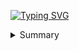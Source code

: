 
[![Typing SVG](https://readme-typing-svg.herokuapp.com?font=Poppins&size=32&color=7DF9FF&lines=Hi!+I'm+Divyam)](https://git.io/typing-svg)
<details> 
  <summary>Summary</summary>
  <div>
  <samp>
    <h2 align="center"> Summary </h2>
      <br/>
    <details open>
  <summary><h3>Summary</h3></summary>
            <p align="center">
        <a href="https://github.com/DivyamSamarwal/">
          <img src="http://github-profile-summary-cards.vercel.app/api/cards/profile-details?username=DivyamSamarwal&theme=monokai"
          alt="DivyamSamarwal :: overall Summary " /></a>
      </p>
</details>  
    
<details>
  <summary>☎️ Contact me</summary>
<div>
  <samp>
    <h2 align="center">Social Media</h2>
    <p align="center">
      <br/>
      <a href="https://www.linkedin.com/in/divyam-samarwal-279107228/" target="blank"><img align="center"
         src="https://img.shields.io/badge/linkedin-%231DA1F2.svg?style=for-the-badge&logo=linkedin&logoColor=white"
         alt="Divyam" height="30"/></a>      
    <a href="https://twitter.com/DivyamSamarwal" target="blank"><img align="center"
         src="https://img.shields.io/badge/twitter-1DA1F2.svg?style=for-the-badge&logo=twitter&logoColor=white"
         alt="Divyam" height="30"/></a>
      <br>
    </p>
  </samp>
</div>  
</details>

<details> 
  <summary>💻 GitHub Profile Stats</summary>
  <div>
  <samp>
    <h2 align="center"> Github stats </h2>
      <br/>
    <details open>
  <summary><h3>Languages</h3></summary>
            <p align="center">
        <a href="https://github.com/DivyamSamarwal/">
          <img src="https://github-readme-stats.vercel.app/api/top-langs/?username=DivyamSamarwal&langs_count=6&theme=monokai&layout=compact&hide_border=true"
          alt="DivyamSamarwal :: overall Top Langs " /></a>
      </p>
        <p align="center">
          <a href="https://github.com/DivyamSamarwal/">
          <img width="45%" src="https://github-profile-summary-cards.vercel.app/api/cards/repos-per-language?username=DivyamSamarwal&theme=monokai&layout=compact&hide_border=true"
          alt="DivyamSamarwal :: Top Langs by repo" />
          <img width="45%" src="https://github-profile-summary-cards.vercel.app/api/cards/most-commit-language?username=DivyamSamarwal&theme=monokai&layout=compact&hide_border=true"
          alt="DivyamSamarwal :: Top Langs by commit" />
          </a>
        </p>
</details>
    <details open>
  <summary><h3>stasistic</h3></summary>
        <p align="center">
          <a href="https://github.com/DivyamSamarwal/">
          <img width="49.5%" src="https://github-readme-stats.vercel.app/api?username=DivyamSamarwal&show_icons=true&theme=monokai&hide_border=true" />
          <img width="49.5%" src="https://fabianocouto-activity-graph.vercel.app/graph/?username=DivyamSamarwal&theme=monokai" />
          </a>
       </p>
     <br>
     </samp>
  </div>    
</details>

